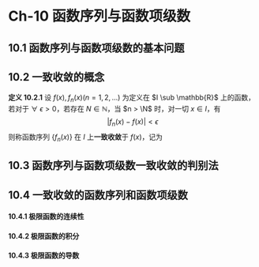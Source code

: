 # Ch-10  函数序列与函数项级数

## 10.1  函数序列与函数项级数的基本问题





## 10.2  一致收敛的概念

**定义  10.2.1**    设 $f(x), f_n(x)(n = 1, 2, \dots)$ 为定义在 $I \sub \mathbb{R}$ 上的函数，若对于 $\forall \ \epsilon > 0$，若存在 $N \in \mathbb{N}$，当 $n > \N$ 时，对一切 $x \in I$，有
$$
|f_n(x) - f(x) | < \epsilon
$$
则称函数序列 $\{f_n(x)\}$ 在 $I$ 上**一致收敛**于 $f(x)$，记为



## 10.3  函数序列与函数项级数一致收敛的判别法





## 10.4  一致收敛的函数序列和函数项级数

#### 10.4.1  极限函数的连续性





#### 10.4.2  极限函数的积分





#### 10.4.3  极限函数的导数

